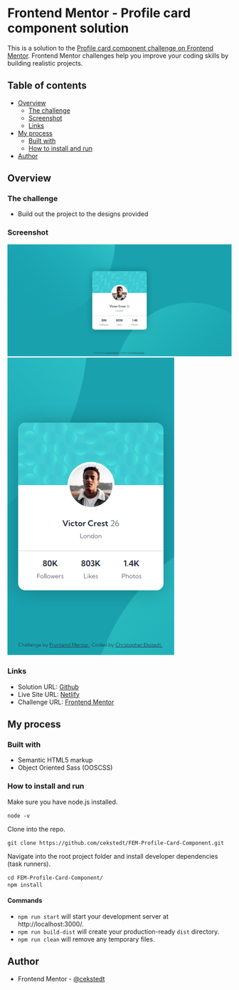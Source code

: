 # Frontend Mentor - Profile card component solution

This is a solution to the [Profile card component challenge on Frontend Mentor](https://www.frontendmentor.io/challenges/profile-card-component-cfArpWshJ). Frontend Mentor challenges help you improve your coding skills by building realistic projects.

## Table of contents

- [Overview](#overview)
  - [The challenge](#the-challenge)
  - [Screenshot](#screenshot)
  - [Links](#links)
- [My process](#my-process)
  - [Built with](#built-with)
  - [How to install and run](#how-to-install-and-run)
- [Author](#author)

## Overview

### The challenge

- Build out the project to the designs provided

### Screenshot

![Desktop](./design/desktop-screenshot.png)
![Mobile](./design/mobile-screenshot.png)

### Links

- Solution URL: [Github](https://github.com/cekstedt/FEM-Profile-Card-Component)
- Live Site URL: [Netlify](https://illustrious-gnome-c6eb70.netlify.app/)
- Challenge URL: [Frontend Mentor](https://www.frontendmentor.io/challenges/profile-card-component-cfArpWshJ)

## My process

### Built with

- Semantic HTML5 markup
- Object Oriented Sass (OOSCSS)

### How to install and run

Make sure you have node.js installed.
```
node -v
```

Clone into the repo.
```
git clone https://github.com/cekstedt/FEM-Profile-Card-Component.git
```

Navigate into the root project folder and install developer dependencies (task runners).
```
cd FEM-Profile-Card-Component/
npm install
```
#### Commands

- `npm run start` will start your development server at http://localhost:3000/.
- `npm run build-dist` will create your production-ready `dist` directory.
- `npm run clean` will remove any temporary files.

## Author

- Frontend Mentor - [@cekstedt](https://www.frontendmentor.io/profile/cekstedt)
